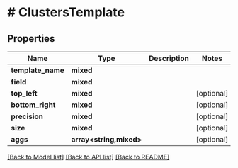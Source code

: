 # # ClustersTemplate

## Properties

Name | Type | Description | Notes
------------ | ------------- | ------------- | -------------
**template_name** | **mixed** |  |
**field** | **mixed** |  |
**top_left** | **mixed** |  | [optional]
**bottom_right** | **mixed** |  | [optional]
**precision** | **mixed** |  | [optional]
**size** | **mixed** |  | [optional]
**aggs** | **array<string,mixed>** |  | [optional]

[[Back to Model list]](../../README.md#models) [[Back to API list]](../../README.md#endpoints) [[Back to README]](../../README.md)
